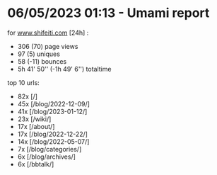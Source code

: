 # 06/05/2023 01:13 - Umami report
for www.shifeiti.com [24h] :

 - 306 (70) page views
 - 97 (5) uniques
 - 58 (-11) bounces
 - 5h 41' 50'' (-1h 49' 6'') totaltime


top 10 urls:
 - 82x [/]
 - 45x [/blog/2022-12-09/]
 - 41x [/blog/2023-01-12/]
 - 23x [/wiki/]
 - 17x [/about/]
 - 17x [/blog/2022-12-22/]
 - 14x [/blog/2022-05-07/]
 - 7x [/blog/categories/]
 - 6x [/blog/archives/]
 - 6x [/bbtalk/]


